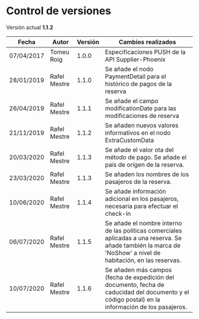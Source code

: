 # Control de versiones

<aside class="notice">Versión actual <b>1.1.2</b></aside>

Fecha | Autor | Versión | Cambios realizados
--------- | ----------- | ----------- | ----------- 
07/04/2017 | Tomeu Roig | 1.0.0 | Especificaciones PUSH de la API Supplier-Phoenix
28/01/2019 | Rafel Mestre | 1.1.0 | Se añade el nodo PaymentDetail para el histórico de pagos de la reserva
26/04/2019 | Rafel Mestre | 1.1.1 | Se añade el campo modificationDate para las modificaciones de reserva
21/11/2019 | Rafel Mestre | 1.1.2 | Se añaden nuevos valores informativos en el nodo ExtraCustomData 
20/03/2020 | Rafel Mestre | 1.1.3 | Se añade el valor ota del método de pago. Se añade el país de orígen de la reserva.
23/03/2020 | Rafel Mestre | 1.1.3 | Se añaden los nombres de los pasajeros de la reserva.
10/06/2020 | Rafel Mestre | 1.1.4 | Se añade información adicional en los pasajeros, necesaria para efectuar el check-in
06/07/2020 | Rafel Mestre | 1.1.5 | Se añade el nombre interno de las políticas comerciales aplicadas a una reserva. Se añade también la marca de 'NoShow' a nivel de habitación, en las reservas.
10/07/2020 | Rafel Mestre | 1.1.6 | Se añaden más campos (fecha de expedición del documento, fecha de caducidad del documento y el código postal) en la información de los pasajeros.
